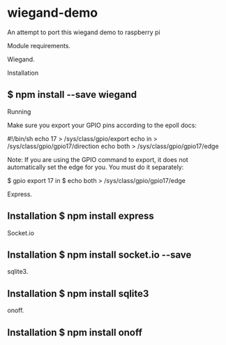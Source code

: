 # wiegand-demo
An attempt to port this wiegand demo to raspberry pi

Module requirements.

Wiegand.

Installation

$ npm install --save wiegand
-----------------------------------------
Running

Make sure you export your GPIO pins according to the epoll docs:

#!/bin/sh 
echo 17 > /sys/class/gpio/export
echo in > /sys/class/gpio/gpio17/direction
echo both > /sys/class/gpio/gpio17/edge

Note: If you are using the GPIO command to export, it does not automatically set the edge for you. You must do it separately:

$ gpio export 17 in
$ echo both > /sys/class/gpio/gpio17/edge


Express.

Installation
$ npm install express
-----------------------------------------

Socket.io

Installation
$ npm install socket.io --save
-----------------------------------------
sqlite3.

Installation
$ npm install sqlite3
-----------------------------------------
onoff.

Installation
$ npm install onoff
-----------------------------------------
